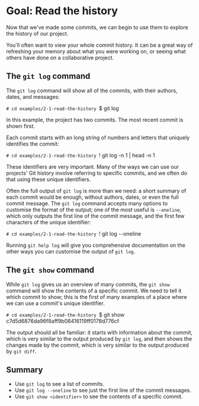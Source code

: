 # Goal: Read the history

Now that we've made some commits, we can begin to use them to explore the
history of our project.

You'll often want to view your whole commit history. It can be a great way of
refreshing your memory about what you were working on, or seeing what others
have done on a collaborative project.

## The `git log` command

The `git log` command will show all of the commits, with their authors, dates,
and messages:

`# cd examples/2-1-read-the-history
`$ git log

In this example, the project has two commits. The most recent commit is shown
first.

Each commit starts with an long string of numbers and letters that uniquely
identifies the commit:

`# cd examples/2-1-read-the-history
`! git log -n 1 | head -n 1

These identifiers are very important. Many of the ways we can use our projects'
Git history involve referring to specific commits, and we often do that using
these unique identifiers.

Often the full output of `git log` is more than we need: a short summary of each
commit would be enough, without authors, dates, or even the full commit message.
The `git log` command accepts many options to customise the format of the
output; one of the most useful is `--oneline`, which only outputs the first line
of the commit message, and the first few characters of the unique identifier:

`# cd examples/2-1-read-the-history
`! git log --oneline

Running `git help log` will give you comprehensive documentation on the other
ways you can customise the output of `git log`.

## The `git show` command

While `git log` gives us an overview of many commits, the `git show` command
will show the contents of a specific commit. We need to tell it which commit to
show; this is the first of many examples of a place where we can use a commit's
unique identifier.

`# cd examples/2-1-read-the-history
`$ git show c7d5d6876da96f8aff9b08416119ff0178d776cf

The output should all be familiar: it starts with information about the commit,
which is very similar to the output produced by `git log`, and then shows the
changes made by the commit, which is very similar to the output produced by `git
diff`.

## Summary

* Use `git log` to see a list of commits.
* Use `git log --oneline` to see just the first line of the commit messages.
* Use `git show <identifier>` to see the contents of a specific commit.
